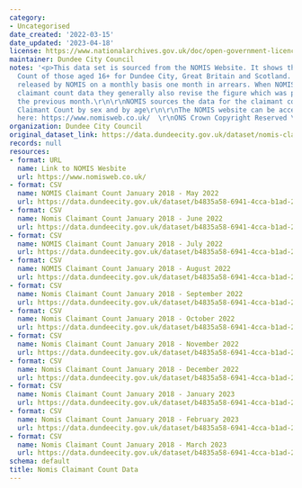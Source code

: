 ```yaml
---
category:
- Uncategorised
date_created: '2022-03-15'
date_updated: '2023-04-18'
license: https://www.nationalarchives.gov.uk/doc/open-government-licence/version/3/
maintainer: Dundee City Council
notes: '<p>This data set is sourced from the NOMIS Website. It shows the Claimant
  Count of those aged 16+ for Dundee City, Great Britain and Scotland. The data is
  released by NOMIS on a monthly basis one month in arrears. When NOMIS release new
  claimant count data they generally also revise the figure which was published for
  the previous month.\r\n\r\nNOMIS sources the data for the claimant count from ONS
  Claimant Count by sex and by age\r\n\r\nThe NOMIS website can be accessed by clicking
  here: https://www.nomisweb.co.uk/  \r\nONS Crown Copyright Reserved \t\t\r\n\r\n</p>'
organization: Dundee City Council
original_dataset_link: https://data.dundeecity.gov.uk/dataset/nomis-claimant-count-data
records: null
resources:
- format: URL
  name: Link to NOMIS Wesbite
  url: https://www.nomisweb.co.uk/
- format: CSV
  name: NOMIS Claimant Count January 2018 - May 2022
  url: https://data.dundeecity.gov.uk/dataset/b4835a58-6941-4cca-b1ad-2e89c0914c73/resource/6ec1a7e1-78f8-4586-9370-8bdaba0bbaff/download/nomis_claimant_count_jan2018_may2022.csv
- format: CSV
  name: Nomis Claimant Count January 2018 - June 2022
  url: https://data.dundeecity.gov.uk/dataset/b4835a58-6941-4cca-b1ad-2e89c0914c73/resource/4ffb03ba-355e-4a00-952a-6c1852a430cf/download/nomis_claimant_count_16_jan18_june22.csv
- format: CSV
  name: NOMIS Claimant Count January 2018 - July 2022
  url: https://data.dundeecity.gov.uk/dataset/b4835a58-6941-4cca-b1ad-2e89c0914c73/resource/5d262d5f-ae21-409b-ba46-293e2ec3ef8a/download/nomis_claimant_count_jan2018_jul2022.csv
- format: CSV
  name: NOMIS Claimant Count January 2018 - August 2022
  url: https://data.dundeecity.gov.uk/dataset/b4835a58-6941-4cca-b1ad-2e89c0914c73/resource/86101b22-0027-49e1-a55f-0259d26dbabe/download/nomis_claimant_count_jan18_aug22.csv
- format: CSV
  name: Nomis Claimant Count January 2018 - September 2022
  url: https://data.dundeecity.gov.uk/dataset/b4835a58-6941-4cca-b1ad-2e89c0914c73/resource/b8194aa8-16cc-4778-8768-5593a1523658/download/nomis_claimant_count_jan18_sept22.csv
- format: CSV
  name: Nomis Claimant Count January 2018 - October 2022
  url: https://data.dundeecity.gov.uk/dataset/b4835a58-6941-4cca-b1ad-2e89c0914c73/resource/86e27845-ca3a-4271-b1fe-2d27e92ccae7/download/nomis_claimant_count_jan18_oct22.csv
- format: CSV
  name: Nomis Claimant Count January 2018 - November 2022
  url: https://data.dundeecity.gov.uk/dataset/b4835a58-6941-4cca-b1ad-2e89c0914c73/resource/8640bd8b-8d18-41a9-a4b7-b738fe3683d2/download/nomis_claimant_count_jan18_nov22.csv
- format: CSV
  name: Nomis Claimant Count January 2018 - December 2022
  url: https://data.dundeecity.gov.uk/dataset/b4835a58-6941-4cca-b1ad-2e89c0914c73/resource/6b3249fa-0d24-4da7-8d61-f0c4005819f4/download/nomis_claimant_count_jan18_dec22.csv
- format: CSV
  name: Nomis Claimant Count January 2018 - January 2023
  url: https://data.dundeecity.gov.uk/dataset/b4835a58-6941-4cca-b1ad-2e89c0914c73/resource/25148a71-8ce4-43fd-abf8-2f5a145a2c70/download/nomis_claimant_count_jan18_jan23.csv
- format: CSV
  name: Nomis Claimant Count January 2018 - February 2023
  url: https://data.dundeecity.gov.uk/dataset/b4835a58-6941-4cca-b1ad-2e89c0914c73/resource/50fb1e8b-f035-443c-aa86-d1838e3d89db/download/nomis_claimant_count_jan18_feb23.csv
- format: CSV
  name: Nomis Claimant Count January 2018 - March 2023
  url: https://data.dundeecity.gov.uk/dataset/b4835a58-6941-4cca-b1ad-2e89c0914c73/resource/94401e00-2a13-4316-8235-e6f44f2b8491/download/nomis_claimant_count_jan18_mar23.csv
schema: default
title: Nomis Claimant Count Data
---
```

